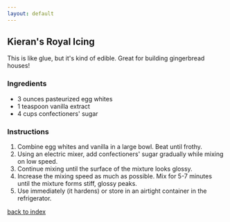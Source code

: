 ```yaml
---
layout: default
---
```


## Kieran's Royal Icing

This is like glue, but it's kind of edible. Great for building gingerbread houses!

### Ingredients
- 3 ounces pasteurized egg whites
- 1 teaspoon vanilla extract
- 4 cups confectioners' sugar

### Instructions
1. Combine egg whites and vanilla in a large bowl. Beat until frothy.
2. Using an electric mixer, add confectioners' sugar gradually while mixing on low speed. 
3. Continue mixing until the surface of the mixture looks glossy. 
4. Increase the mixing speed as much as possible. Mix for 5-7 minutes until the mixture forms stiff, glossy peaks.
5. Use immediately (it hardens) or store in an airtight container in the refrigerator. 

[back to index](../)
